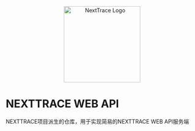 <div align="center">

<img src="https://github.com/sjlleo/nexttrace/raw/main/asset/logo.png" height="200px" alt="NextTrace Logo"/>

</div>

# NEXTTRACE WEB API

NEXTTRACE项目派生的仓库，用于实现简易的NEXTTRACE WEB API服务端
